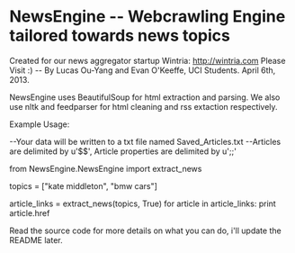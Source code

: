 
# NewsEngine -- Webcrawling Engine tailored towards news topics
Created for our news aggregator startup Wintria: http://wintria.com Please Visit :)
        -- By Lucas Ou-Yang and Evan O'Keeffe, UCI Students. April 6th, 2013.

NewsEngine uses BeautifulSoup for html extraction and parsing.
We also use nltk and feedparser for html cleaning and rss extaction respectively.

Example Usage:

--Your data will be written to a txt file named Saved_Articles.txt
--Articles are delimited by u'$$', Article properties are delimited by u';;'

from NewsEngine.NewsEngine import extract_news

topics = ["kate middleton", "bmw cars"]

article_links = extract_news(topics, True)
for article in article_links:
    print article.href

Read the source code for more details on what you can do, i'll update the README later.

